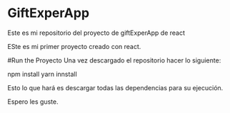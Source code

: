 # GiftExperApp

Este es mi repositorio del proyecto de giftExperApp de react

ESte es mi primer proyecto creado con react.


#Run the Proyecto
Una vez descargado el repositorio hacer lo siguiente:

npm install
yarn innstall 

Esto lo que hará es descargar todas las dependencias para su ejecución.


Espero les guste.

